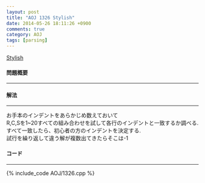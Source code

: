 ```yaml
---
layout: post
title: "AOJ 1326 Stylish"
date: 2014-05-26 18:11:26 +0900
comments: true
category: AOJ
tags: [parsing]
---
```


[Stylish](http://judge.u-aizu.ac.jp/onlinejudge/description.jsp?id=1326)

#### 問題概要

****

#### 解法

****

お手本のインデントをあらかじめ数えておいて  
R,C,Sを1~20すべての組み合わせを試して各行のインデントと一致するか調べる.  
すべて一致したら、初心者の方のインデントを決定する.  
試行を繰り返して違う解が複数出てきたらそこは-1  

#### コード

****

{% include_code AOJ/1326.cpp %}
